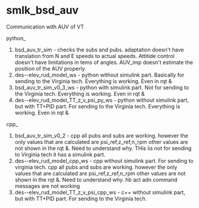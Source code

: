 # smlk_bsd_auv
Communication with AUV of VT

python_
1. bsd_auv_tr_sim - checks the subs and pubs. adaptation doesn't have translation from N and E speeds to actual speeds. Attitide control doesn't have limitations in tems of angles. AUV_imp doesn't estimate the position of the AUV properly.
2. des--elev_rud_model_ws - python without simulink part. Basically for sending to the Virginia tech. Everything is working. Even in rqt &
3. bsd_auv_tr_sim_v0_3_ws - python with simulink part. Not for sending to the Virginia tech. Everything is working. Even in rqt &
4. des--elev_rud_model_TT_z_v_psi_py_ws - python without simulink part, but with TT+PID part. For sending to the Virginia tech. Everything is working. Even in rqt &

cpp_
1. bsd_auv_tr_sim_v0_2 - cpp all pubs and subs are working. however the only values that are calculated are psi_ref,z_ref,n_rpm other values are not shown in the rqt &. Need to understand why. THis iis not for sending to  Virginia tech it has a simulink part. 
2. des--elev_rud_model_cpp_ws - cpp without simulink part. For sending to virginia tech. cpp all pubs and subs are working. however the only values that are calculated are psi_ref,z_ref,n_rpm other values are not shown in the rqt &. Need to understand why. hb act adn command messages are not working
3. des--elev_rud_model_TT_z_v_psi_cpp_ws - c++ without simulink part, but with TT+PID part. For sending to the Virginia tech. 
